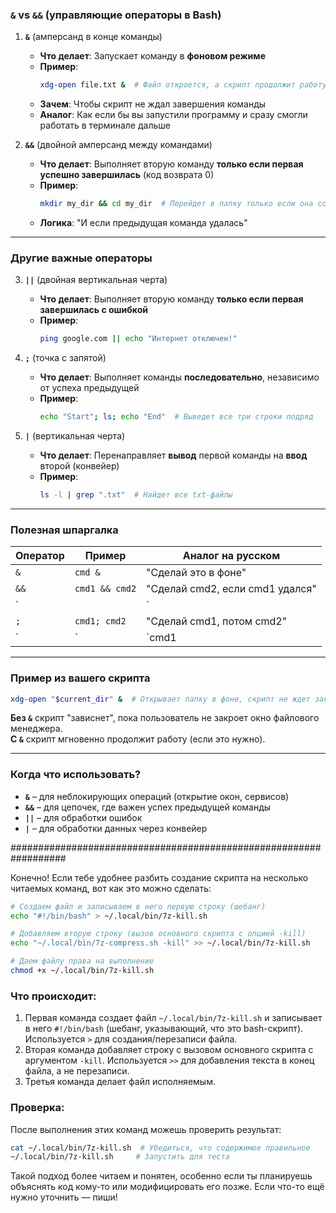 ### **`&` vs `&&`** (управляющие операторы в Bash)

1. **`&`** (амперсанд в конце команды)  
   - **Что делает**: Запускает команду в **фоновом режиме**  
   - **Пример**:  
     ```bash
     xdg-open file.txt &  # Файл откроется, а скрипт продолжит работу
     ```
   - **Зачем**: Чтобы скрипт не ждал завершения команды  
   - **Аналог**: Как если бы вы запустили программу и сразу смогли работать в терминале дальше

2. **`&&`** (двойной амперсанд между командами)  
   - **Что делает**: Выполняет вторую команду **только если первая успешно завершилась** (код возврата 0)  
   - **Пример**:  
     ```bash
     mkdir my_dir && cd my_dir  # Перейдет в папку только если она создалась
     ```
   - **Логика**: "И если предыдущая команда удалась"

---

### Другие важные операторы

3. **`||`** (двойная вертикальная черта)  
   - **Что делает**: Выполняет вторую команду **только если первая завершилась с ошибкой**  
   - **Пример**:  
     ```bash
     ping google.com || echo "Интернет отключен!"
     ```

4. **`;`** (точка с запятой)  
   - **Что делает**: Выполняет команды **последовательно**, независимо от успеха предыдущей  
   - **Пример**:  
     ```bash
     echo "Start"; ls; echo "End"  # Выведет все три строки подряд
     ```

5. **`|`** (вертикальная черта)  
   - **Что делает**: Перенаправляет **вывод** первой команды на **ввод** второй (конвейер)  
   - **Пример**:  
     ```bash
     ls -l | grep ".txt"  # Найдет все txt-файлы
     ```

---

### Полезная шпаргалка

| Оператор | Пример                | Аналог на русском             |
|----------|-----------------------|--------------------------------|
| `&`      | `cmd &`               | "Сделай это в фоне"           |
| `&&`     | `cmd1 && cmd2`        | "Сделай cmd2, если cmd1 удался" |
| `||`     | `cmd1 || cmd2`        | "Сделай cmd2, если cmd1 провалился" |
| `;`      | `cmd1; cmd2`          | "Сделай cmd1, потом cmd2"      |
| `|`      | `cmd1 | cmd2`         | "Передай результат cmd1 в cmd2" |

---

### Пример из вашего скрипта
```bash
xdg-open "$current_dir" &  # Открывает папку в фоне, скрипт не ждет закрытия окна
```

**Без `&`** скрипт "зависнет", пока пользователь не закроет окно файлового менеджера.  
**С `&`** скрипт мгновенно продолжит работу (если это нужно).

---

### Когда что использовать?
- **`&`** – для неблокирующих операций (открытие окон, сервисов)  
- **`&&`** – для цепочек, где важен успех предыдущей команды  
- **`||`** – для обработки ошибок  
- **`|`** – для обработки данных через конвейер

##################################################################

Конечно! Если тебе удобнее разбить создание скрипта на несколько читаемых команд, вот как это можно сделать:

```bash
# Создаем файл и записываем в него первую строку (шебанг)
echo "#!/bin/bash" > ~/.local/bin/7z-kill.sh

# Добавляем вторую строку (вызов основного скрипта с опцией -kill)
echo "~/.local/bin/7z-compress.sh -kill" >> ~/.local/bin/7z-kill.sh

# Даем файлу права на выполнение
chmod +x ~/.local/bin/7z-kill.sh
```

### Что происходит:
1. Первая команда создает файл `~/.local/bin/7z-kill.sh` и записывает в него `#!/bin/bash` (шебанг, указывающий, что это bash-скрипт). Используется `>` для создания/перезаписи файла.
2. Вторая команда добавляет строку с вызовом основного скрипта с аргументом `-kill`. Используется `>>` для добавления текста в конец файла, а не перезаписи.
3. Третья команда делает файл исполняемым.

### Проверка:
После выполнения этих команд можешь проверить результат:
```bash
cat ~/.local/bin/7z-kill.sh  # Убедиться, что содержимое правильное
~/.local/bin/7z-kill.sh     # Запустить для теста
```

Такой подход более читаем и понятен, особенно если ты планируешь объяснять код кому-то или модифицировать его позже. Если что-то ещё нужно уточнить — пиши!
